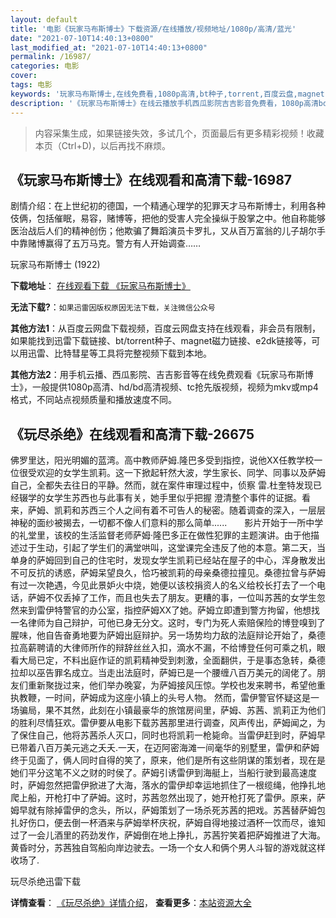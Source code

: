 ```yaml
---
layout: default
title: '电影《玩家马布斯博士》下载资源/在线播放/视频地址/1080p/高清/蓝光'
date: "2021-07-10T14:40:13+0800"
last_modified_at: "2021-07-10T14:40:13+0800"
permalink: /16987/
categories: 电影
cover:
tags: 电影
keywords: '玩家马布斯博士,在线免费看,1080p高清,bt种子,torrent,百度云盘,magnet,磁力链,迅雷下载资源'
description: '《玩家马布斯博士》在线云播放手机西瓜影院吉吉影音免费看，1080p高清bd/hd未删减完整版和tc抢先枪版，mkv/mp4格式，附带bt/torrent种子、magnet/磁力链、百度云盘、网盘资源迅雷下载链接'
---
```


>内容采集生成，如果链接失效，多试几个，页面最后有更多精彩视频！收藏本页（Ctrl+D)，以后再找不麻烦。


## 《玩家马布斯博士》在线观看和高清下载-16987

剧情介绍：在上世纪初的德国，一个精通心理学的犯罪天才马布斯博士，利用各种伎俩，包括催眠，易容，赌博等，把他的受害人完全操纵于股掌之中。他自称能够医治战后人们的精神创伤；他欺骗了舞蹈演员卡罗扎，又从百万富翁的儿子胡尔手中靠赌博赢得了五万马克。警方有人开始调查……


玩家马布斯博士 (1922)

**下载地址**： [在线观看下载 《玩家马布斯博士》](https://www.btbtdy.me/btdy/dy3799.html) 


**无法下载?**：`如果迅雷因版权原因无法下载，关注微信公众号 `

**其他方法1**：从百度云网盘下载视频，百度云网盘支持在线观看，非会员有限制，如果能找到迅雷下载链接、bt/torrent种子、magnet磁力链接、e2dk链接等，可以用迅雷、比特彗星等工具将完整视频下载到本地。

**其他方法2**：用手机云播、西瓜影院、吉吉影音等在线免费观看《玩家马布斯博士》，一般提供1080p高清、hd/bd高清视频、tc抢先版视频，视频为mkv或mp4格式，不同站点视频质量和播放速度不同。


## 《玩尽杀绝》在线观看和高清下载-26675

佛罗里达，阳光明媚的蓝湾。高中教师萨姆.隆巴多受到指控，说他XX任教学校一位很受欢迎的女学生凯莉。这一下掀起轩然大波，学生家长、同学、同事以及萨姆自己，全都失去往日的平静。然而，就在案件审理过程中，侦察 雷.杜奎特发现已经辍学的女学生苏西也与此事有关，她手里似乎把握 澄清整个事件的证据。看来，萨姆、凯莉和苏西三个人之间有着不可告人的秘密。随着调查的深入，一层层神秘的面纱被揭去，一切都不像人们意料的那么简单......　　影片开始于一所中学的礼堂里，该校的生活监督老师萨姆·隆巴多正在做性犯罪的主题演讲。由于他描述过于生动，引起了学生们的满堂哄叫，这堂课完全违反了他的本意。第二天，当单身的萨姆回到自己的住宅时，发现女学生凯莉已经站在屋子的中心，浑身散发出不可反抗的诱惑，萨姆呆望良久，恰巧被凯莉的母亲桑德拉撞见。桑德拉曾与萨姆有过一次艳遇，今见此景妒火中烧，她便以该校捐资人的名义给校长打去了一个电话，萨姆不仅丢掉了工作，而且也失去了朋友。更糟的事，一位叫苏茜的女学生忽然来到雷伊特警官的办公室，指控萨姆XX了她。萨姆立即遭到警方拘留，他想找一名律师为自己辩护，可他已身无分文。这时，专门为死人索赔保险的博登嗅到了腥味，他自告奋勇地要为萨姆出庭辩护。另一场势均力敌的法庭辩论开始了，桑德拉高薪聘请的大律师所作的辩辞丝丝入扣，滴水不漏，不给博登任何可乘之机，眼看大局已定，不料出庭作证的凯莉精神受到刺激，全面翻供，于是事态急转，桑德拉却以巫告罪名成立。当走出法庭时，萨姆已是一个腰缠八百万美元的阔佬了。朋友们重新聚拢过来，他们举办晚宴，为萨姆接风压惊。学校也发来聘书，希望他重执教鞭，一时间，萨姆成为这座小镇上的头号人物。 然而，雷伊警官怀疑这是一场骗局，果不其然，此刻在小镇最豪华的旅馆房间里，萨姆、苏茜、凯莉正为他们的胜利尽情狂欢。雷伊要从电影下载苏茜那里进行调查，风声传出，萨姆闻之，为了保住自己，他将苏茜杀人灭口，同时也将凯莉一枪毙命。当雷伊赶到时，萨姆早已带着八百万美元逃之夭夭.一天，在迈阿密海滩一间毫华的别墅里，雷伊和萨姆终于见面了，俩人同时自得的笑了，原来，他们是所有这些阴谋的策划者，现在是她们平分这笔不义之财的时侯了。萨姆引诱雷伊到海艇上，当船行驶到最高速度时，萨姆忽然把雷伊掀进了大海，落水的雷伊却幸运地抓住了一根缆绳，他挣扎地爬上船，开枪打中了萨姆。这时，苏茜忽然出现了，她开枪打死了雷伊。原来，萨姆早就有除掉雷伊的念头，所以，萨姆策划了一场杀死苏茜的把戏。苏茜替萨姆包扎好伤口，便去倒一杯酒来与萨姆举杯庆祝，萨姆自得地接过酒杯一饮而尽，谁知过了一会儿酒里的药劲发作，萨姆倒在地上挣扎，苏茜狞笑着把萨姆推进了大海。黄昏时分，苏茜独自驾船向岸边驶去。一场一个女人和俩个男人斗智的游戏就这样收场了.


玩尽杀绝迅雷下载

**详情查看**： [《玩尽杀绝》详情介绍](/movie/26675/)， **查看更多**：[本站资源大全](/movie/t/all/)

